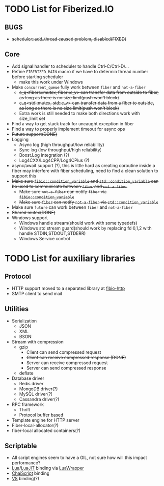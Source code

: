 TODO List for Fiberized.IO
==========================

BUGS
----
* <del>scheduler::add_thread caused problem, disabled(FIXED)</del>

Core
----

* Add signal handler to scheduler to handle Ctrl-C/Ctrl-D/...
* Refine `FIBERIZED_MAIN` macro if we have to determin thread number before starting scheduler
    * make this work under Windows
* Make `concurrent_queue` fully work between `fiber` and `not-a-fiber`
    * <del>c_q<fibers::mutex, fiber::c_v> can transfer data from outside to fiber, as long as there is no size limit(push won't block)</del>
    * <del>c_q<std::mutex, std::c_v> can transfer data from a fiber to outside, as long as there is no size limit(push won't block)</del>
    * Extra work is still needed to make both directions work with size_limit set
* Find a way to get stack track for uncaught exception in fiber
* Find a way to properly implement timeout for async ops
* <del>Future support(DONE)</del>
* Logging
    * Async log (high throughput/low reliability)
    * Sync log (low throughput/high reliability)
    * Boost.Log integration (?)
    * Log4CXX/Log4CPP/Log4CPlus (?)
* async/await support (?), this is little hard as creating coroutine inside a fiber may interfere with fiber scheduling, need to find a clean solution to support this
* <del>Make sure `fibio::condition_variable` and `std::condition_variable` can be used to communicate between `fiber` and `not-a-fiber`</del>
    * <del>Make sure `not-a-fiber` can notify `fiber` via `fibio::condition_variable`</del>
    * <del>Make sure `fiber` can notify `not-a-fiber` via `std::condition_variable`</del>
* Make sure `future` can work between `fiber` and `not-a-fiber`
* <del>Shared mutex(DONE)</del>
* Windows support
    * Windows handle stream(should work with some typedefs)
    * Windows std stream guard(should work by replacing fd 0,1,2 with handle STDIN,STDOUT,STDERR)
    * Windows Service control


TODO List for auxiliary libraries
=================================

Protocol
--------

* HTTP support moved to a separated library at [fibio-http](https://github.com/windoze/fibio-http)
* SMTP client to send mail

Utilities
---------

* Serialization
    * JSON
    * XML
    * BSON
* Stream with compression
    * gzip
        * Client can send compressed request
        * <del>Client can receive compressed response (DONE)</del>
        * Server can receive compressed request
        * Server can send compressed response
    * deflate
* Database driver
    * Redis driver
    * MongoDB driver(?)
    * MySQL driver(?)
    * Cassandra driver(?)
* RPC framework
    * Thrift
    * Protocol buffer based
* Template engine for HTTP server
* Fiber-local-allocator(?)
* fiber-local allocated containers(?)

Scriptable
----------

* All script engines seem to have a GIL, not sure how will this impact performance?
* [Lua](http://www.lua.org)/[LuaJIT](http://luajit.org) binding via [LuaWrapper](https://github.com/Tomaka17/luawrapper)
* [ChaiScript](https://github.com/ChaiScript/ChaiScript) binding
* [V8](https://code.google.com/p/v8/) binding(?)
